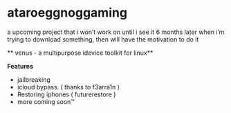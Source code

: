 # ataroeggnoggaming
a upcoming project that i won’t work on until i see it 6 months later when i’m trying to download something, then will have the motivation to do it


** venus - a multipurpose idevice toolkit for linux**
 
 **Features**
 - jailbreaking
 - icloud bypass. ( thanks to f3arra1n )
 - Restoring iphones ( futurerestore )
 - more coming soon:tm:
